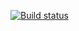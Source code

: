 [![Build status](https://ci.appveyor.com/api/projects/status/18kva58b0mrece61?svg=true)](https://ci.appveyor.com/project/roandr1970/test-mode)
